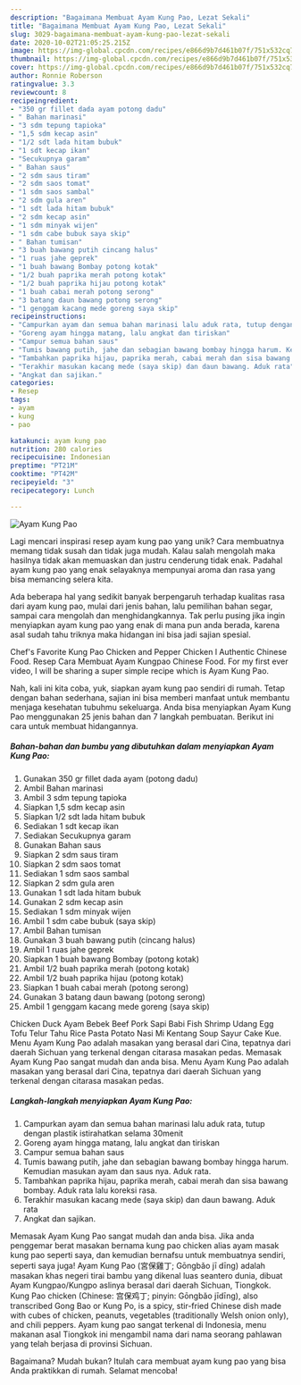 ```yaml
---
description: "Bagaimana Membuat Ayam Kung Pao, Lezat Sekali"
title: "Bagaimana Membuat Ayam Kung Pao, Lezat Sekali"
slug: 3029-bagaimana-membuat-ayam-kung-pao-lezat-sekali
date: 2020-10-02T21:05:25.215Z
image: https://img-global.cpcdn.com/recipes/e866d9b7d461b07f/751x532cq70/ayam-kung-pao-foto-resep-utama.jpg
thumbnail: https://img-global.cpcdn.com/recipes/e866d9b7d461b07f/751x532cq70/ayam-kung-pao-foto-resep-utama.jpg
cover: https://img-global.cpcdn.com/recipes/e866d9b7d461b07f/751x532cq70/ayam-kung-pao-foto-resep-utama.jpg
author: Ronnie Roberson
ratingvalue: 3.3
reviewcount: 8
recipeingredient:
- "350 gr fillet dada ayam potong dadu"
- " Bahan marinasi"
- "3 sdm tepung tapioka"
- "1,5 sdm kecap asin"
- "1/2 sdt lada hitam bubuk"
- "1 sdt kecap ikan"
- "Secukupnya garam"
- " Bahan saus"
- "2 sdm saus tiram"
- "2 sdm saos tomat"
- "1 sdm saos sambal"
- "2 sdm gula aren"
- "1 sdt lada hitam bubuk"
- "2 sdm kecap asin"
- "1 sdm minyak wijen"
- "1 sdm cabe bubuk saya skip"
- " Bahan tumisan"
- "3 buah bawang putih cincang halus"
- "1 ruas jahe geprek"
- "1 buah bawang Bombay potong kotak"
- "1/2 buah paprika merah potong kotak"
- "1/2 buah paprika hijau potong kotak"
- "1 buah cabai merah potong serong"
- "3 batang daun bawang potong serong"
- "1 genggam kacang mede goreng saya skip"
recipeinstructions:
- "Campurkan ayam dan semua bahan marinasi lalu aduk rata, tutup dengan plastik istirahatkan selama 30menit"
- "Goreng ayam hingga matang, lalu angkat dan tiriskan"
- "Campur semua bahan saus"
- "Tumis bawang putih, jahe dan sebagian bawang bombay hingga harum. Kemudian masukan ayam dan saus nya. Aduk rata."
- "Tambahkan paprika hijau, paprika merah, cabai merah dan sisa bawang bombay. Aduk rata lalu koreksi rasa."
- "Terakhir masukan kacang mede (saya skip) dan daun bawang. Aduk rata"
- "Angkat dan sajikan."
categories:
- Resep
tags:
- ayam
- kung
- pao

katakunci: ayam kung pao 
nutrition: 280 calories
recipecuisine: Indonesian
preptime: "PT21M"
cooktime: "PT42M"
recipeyield: "3"
recipecategory: Lunch

---
```



![Ayam Kung Pao](https://img-global.cpcdn.com/recipes/e866d9b7d461b07f/751x532cq70/ayam-kung-pao-foto-resep-utama.jpg)

Lagi mencari inspirasi resep ayam kung pao yang unik? Cara membuatnya memang tidak susah dan tidak juga mudah. Kalau salah mengolah maka hasilnya tidak akan memuaskan dan justru cenderung tidak enak. Padahal ayam kung pao yang enak selayaknya mempunyai aroma dan rasa yang bisa memancing selera kita.

Ada beberapa hal yang sedikit banyak berpengaruh terhadap kualitas rasa dari ayam kung pao, mulai dari jenis bahan, lalu pemilihan bahan segar, sampai cara mengolah dan menghidangkannya. Tak perlu pusing jika ingin menyiapkan ayam kung pao yang enak di mana pun anda berada, karena asal sudah tahu triknya maka hidangan ini bisa jadi sajian spesial.

Chef&#39;s Favorite Kung Pao Chicken and Pepper Chicken l Authentic Chinese Food. Resep Cara Membuat Ayam Kungpao Chinese Food. For my first ever video, I will be sharing a super simple recipe which is Ayam Kung Pao.


Nah, kali ini kita coba, yuk, siapkan ayam kung pao sendiri di rumah. Tetap dengan bahan sederhana, sajian ini bisa memberi manfaat untuk membantu menjaga kesehatan tubuhmu sekeluarga. Anda bisa menyiapkan Ayam Kung Pao menggunakan 25 jenis bahan dan 7 langkah pembuatan. Berikut ini cara untuk membuat hidangannya.

<!--inarticleads1-->

##### Bahan-bahan dan bumbu yang dibutuhkan dalam menyiapkan Ayam Kung Pao:

1. Gunakan 350 gr fillet dada ayam (potong dadu)
1. Ambil  Bahan marinasi
1. Ambil 3 sdm tepung tapioka
1. Siapkan 1,5 sdm kecap asin
1. Siapkan 1/2 sdt lada hitam bubuk
1. Sediakan 1 sdt kecap ikan
1. Sediakan Secukupnya garam
1. Gunakan  Bahan saus
1. Siapkan 2 sdm saus tiram
1. Siapkan 2 sdm saos tomat
1. Sediakan 1 sdm saos sambal
1. Siapkan 2 sdm gula aren
1. Gunakan 1 sdt lada hitam bubuk
1. Gunakan 2 sdm kecap asin
1. Sediakan 1 sdm minyak wijen
1. Ambil 1 sdm cabe bubuk (saya skip)
1. Ambil  Bahan tumisan
1. Gunakan 3 buah bawang putih (cincang halus)
1. Ambil 1 ruas jahe geprek
1. Siapkan 1 buah bawang Bombay (potong kotak)
1. Ambil 1/2 buah paprika merah (potong kotak)
1. Ambil 1/2 buah paprika hijau (potong kotak)
1. Siapkan 1 buah cabai merah (potong serong)
1. Gunakan 3 batang daun bawang (potong serong)
1. Ambil 1 genggam kacang mede goreng (saya skip)


Chicken Duck Ayam Bebek Beef Pork Sapi Babi Fish Shrimp Udang Egg Tofu Telur Tahu Rice Pasta Potato Nasi Mi Kentang Soup Sayur Cake Kue. Menu Ayam Kung Pao adalah masakan yang berasal dari Cina, tepatnya dari daerah Sichuan yang terkenal dengan citarasa masakan pedas. Memasak Ayam Kung Pao sangat mudah dan anda bisa. Menu Ayam Kung Pao adalah masakan yang berasal dari Cina, tepatnya dari daerah Sichuan yang terkenal dengan citarasa masakan pedas. 

<!--inarticleads2-->

##### Langkah-langkah menyiapkan Ayam Kung Pao:

1. Campurkan ayam dan semua bahan marinasi lalu aduk rata, tutup dengan plastik istirahatkan selama 30menit
1. Goreng ayam hingga matang, lalu angkat dan tiriskan
1. Campur semua bahan saus
1. Tumis bawang putih, jahe dan sebagian bawang bombay hingga harum. Kemudian masukan ayam dan saus nya. Aduk rata.
1. Tambahkan paprika hijau, paprika merah, cabai merah dan sisa bawang bombay. Aduk rata lalu koreksi rasa.
1. Terakhir masukan kacang mede (saya skip) dan daun bawang. Aduk rata
1. Angkat dan sajikan.


Memasak Ayam Kung Pao sangat mudah dan anda bisa. Jika anda penggemar berat masakan bernama kung pao chicken alias ayam masak kung pao seperti saya, dan kemudian bernafsu untuk membuatnya sendiri, seperti saya juga! Ayam Kung Pao (宮保雞丁; Gōngbǎo jī dīng) adalah masakan khas negeri tirai bambu yang dikenal luas seantero dunia, dibuat Ayam Kungpao/Kungpo aslinya berasal dari daerah Sichuan, Tiongkok. Kung Pao chicken (Chinese: 宫保鸡丁; pinyin: Gōngbǎo jīdīng), also transcribed Gong Bao or Kung Po, is a spicy, stir-fried Chinese dish made with cubes of chicken, peanuts, vegetables (traditionally Welsh onion only), and chili peppers. Ayam kung pao sangat terkenal di Indonesia, menu makanan asal Tiongkok ini mengambil nama dari nama seorang pahlawan yang telah berjasa di provinsi Sichuan. 

Bagaimana? Mudah bukan? Itulah cara membuat ayam kung pao yang bisa Anda praktikkan di rumah. Selamat mencoba!
